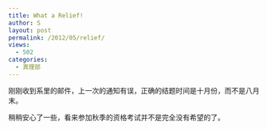 ```yaml
---
title: What a Relief!
author: S
layout: post
permalink: /2012/05/relief/
views:
  - 502
categories:
  - 真理部
---
```

刚刚收到系里的邮件，上一次的通知有误，正确的结题时间是十月份，而不是八月末。

稍稍安心了一些，看来参加秋季的资格考试并不是完全没有希望的了。